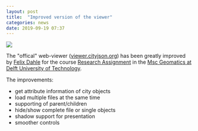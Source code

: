 ```yaml
---
layout: post
title:  "Improved version of the viewer"
categories: news
date: 2019-09-19 07:37
---
```


<img src="{{ site.baseurl }}/img/2019/example_delft.png"/>

The "offical" web-viewer ([viewer.cityjson.org](https://viewer.cityjson.org/)) has been greatly improved by [Felix Dahle](https://github.com/fdahle) for the course [Research Assignment](https://3d.bk.tudelft.nl/courses/geo5010/) in the [Msc Geomatics at Delft University of Technology](https://geomatics.tudelft.nl).

The improvements:

  - get attribute information of city objects
  - load multiple files at the same time
  - supporting of parent/children
  - hide/show complete file or single objects
  - shadow support for presentation
  - smoother controls


